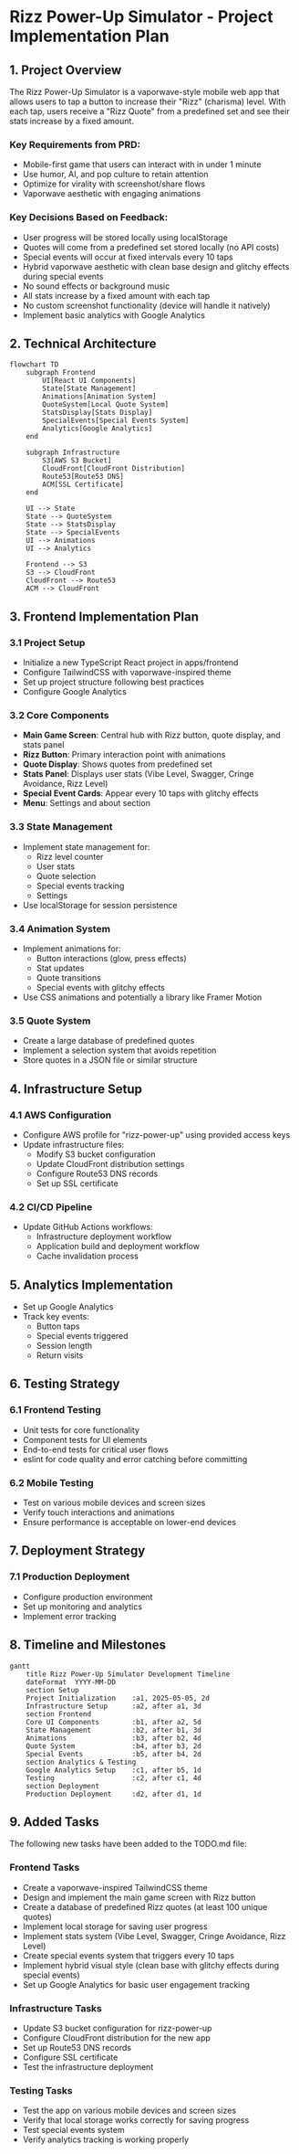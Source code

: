 # Rizz Power-Up Simulator - Project Implementation Plan

## 1. Project Overview

The Rizz Power-Up Simulator is a vaporwave-style mobile web app that allows users to tap a button to increase their "Rizz" (charisma) level. With each tap, users receive a "Rizz Quote" from a predefined set and see their stats increase by a fixed amount.

### Key Requirements from PRD:
- Mobile-first game that users can interact with in under 1 minute
- Use humor, AI, and pop culture to retain attention
- Optimize for virality with screenshot/share flows
- Vaporwave aesthetic with engaging animations

### Key Decisions Based on Feedback:
- User progress will be stored locally using localStorage
- Quotes will come from a predefined set stored locally (no API costs)
- Special events will occur at fixed intervals every 10 taps
- Hybrid vaporwave aesthetic with clean base design and glitchy effects during special events
- No sound effects or background music
- All stats increase by a fixed amount with each tap
- No custom screenshot functionality (device will handle it natively)
- Implement basic analytics with Google Analytics

## 2. Technical Architecture

```mermaid
flowchart TD
    subgraph Frontend
        UI[React UI Components]
        State[State Management]
        Animations[Animation System]
        QuoteSystem[Local Quote System]
        StatsDisplay[Stats Display]
        SpecialEvents[Special Events System]
        Analytics[Google Analytics]
    end
    
    subgraph Infrastructure
        S3[AWS S3 Bucket]
        CloudFront[CloudFront Distribution]
        Route53[Route53 DNS]
        ACM[SSL Certificate]
    end
    
    UI --> State
    State --> QuoteSystem
    State --> StatsDisplay
    State --> SpecialEvents
    UI --> Animations
    UI --> Analytics
    
    Frontend --> S3
    S3 --> CloudFront
    CloudFront --> Route53
    ACM --> CloudFront
```

## 3. Frontend Implementation Plan

### 3.1 Project Setup
- Initialize a new TypeScript React project in apps/frontend
- Configure TailwindCSS with vaporwave-inspired theme
- Set up project structure following best practices
- Configure Google Analytics

### 3.2 Core Components
- **Main Game Screen**: Central hub with Rizz button, quote display, and stats panel
- **Rizz Button**: Primary interaction point with animations
- **Quote Display**: Shows quotes from predefined set
- **Stats Panel**: Displays user stats (Vibe Level, Swagger, Cringe Avoidance, Rizz Level)
- **Special Event Cards**: Appear every 10 taps with glitchy effects
- **Menu**: Settings and about section

### 3.3 State Management
- Implement state management for:
  - Rizz level counter
  - User stats
  - Quote selection
  - Special events tracking
  - Settings
- Use localStorage for session persistence

### 3.4 Animation System
- Implement animations for:
  - Button interactions (glow, press effects)
  - Stat updates
  - Quote transitions
  - Special events with glitchy effects
- Use CSS animations and potentially a library like Framer Motion

### 3.5 Quote System
- Create a large database of predefined quotes
- Implement a selection system that avoids repetition
- Store quotes in a JSON file or similar structure

## 4. Infrastructure Setup

### 4.1 AWS Configuration
- Configure AWS profile for "rizz-power-up" using provided access keys
- Update infrastructure files:
  - Modify S3 bucket configuration
  - Update CloudFront distribution settings
  - Configure Route53 DNS records
  - Set up SSL certificate

### 4.2 CI/CD Pipeline
- Update GitHub Actions workflows:
  - Infrastructure deployment workflow
  - Application build and deployment workflow
  - Cache invalidation process

## 5. Analytics Implementation
- Set up Google Analytics
- Track key events:
  - Button taps
  - Special events triggered
  - Session length
  - Return visits

## 6. Testing Strategy

### 6.1 Frontend Testing
- Unit tests for core functionality
- Component tests for UI elements
- End-to-end tests for critical user flows
- eslint for code quality and error catching before committing

### 6.2 Mobile Testing
- Test on various mobile devices and screen sizes
- Verify touch interactions and animations
- Ensure performance is acceptable on lower-end devices

## 7. Deployment Strategy

### 7.1 Production Deployment
- Configure production environment
- Set up monitoring and analytics
- Implement error tracking

## 8. Timeline and Milestones

```mermaid
gantt
    title Rizz Power-Up Simulator Development Timeline
    dateFormat  YYYY-MM-DD
    section Setup
    Project Initialization    :a1, 2025-05-05, 2d
    Infrastructure Setup      :a2, after a1, 3d
    section Frontend
    Core UI Components        :b1, after a2, 5d
    State Management          :b2, after b1, 3d
    Animations                :b3, after b2, 4d
    Quote System              :b4, after b3, 2d
    Special Events            :b5, after b4, 2d
    section Analytics & Testing
    Google Analytics Setup    :c1, after b5, 1d
    Testing                   :c2, after c1, 4d
    section Deployment
    Production Deployment     :d2, after d1, 1d
```

## 9. Added Tasks

The following new tasks have been added to the TODO.md file:

### Frontend Tasks
- Create a vaporwave-inspired TailwindCSS theme
- Design and implement the main game screen with Rizz button
- Create a database of predefined Rizz quotes (at least 100 unique quotes)
- Implement local storage for saving user progress
- Implement stats system (Vibe Level, Swagger, Cringe Avoidance, Rizz Level)
- Create special events system that triggers every 10 taps
- Implement hybrid visual style (clean base with glitchy effects during special events)
- Set up Google Analytics for basic user engagement tracking

### Infrastructure Tasks
- Update S3 bucket configuration for rizz-power-up
- Configure CloudFront distribution for the new app
- Set up Route53 DNS records
- Configure SSL certificate
- Test the infrastructure deployment

### Testing Tasks
- Test the app on various mobile devices and screen sizes
- Verify that local storage works correctly for saving progress
- Test special events system
- Verify analytics tracking is working properly